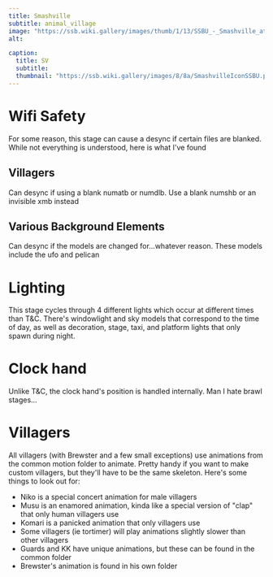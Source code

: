 ```yaml
---
title: Smashville
subtitle: animal_village
image: "https://ssb.wiki.gallery/images/thumb/1/13/SSBU_-_Smashville_at_dawn.jpg/800px-SSBU_-_Smashville_at_dawn.jpg"
alt: 

caption:
  title: SV
  subtitle: 
  thumbnail: "https://ssb.wiki.gallery/images/8/8a/SmashvilleIconSSBU.png"
---
```

# Wifi Safety
For some reason, this stage can cause a desync if certain files are blanked. While not everything is understood, here is what I've found
## Villagers
Can desync if using a blank numatb or numdlb. Use a blank numshb or an invisible xmb instead
## Various Background Elements
Can desync if the models are changed for...whatever reason. These models include the ufo and pelican 

# Lighting
This stage cycles through 4 different lights which occur at different times than T&C. There's windowlight and sky models that correspond to the time of day, as well as decoration, stage, taxi, and platform lights that only spawn during night. 
# Clock hand
Unlike T&C, the clock hand's position is handled internally. Man I hate brawl stages...
# Villagers
All villagers (with Brewster and a few small exceptions) use animations from the common motion folder to animate. Pretty handy if you want to make custom villagers, but they'll have to be the same skeleton. Here's some things to look out for:
- Niko is a special concert animation for male villagers
- Musu is an enamored animation, kinda like a special version of "clap" that only human villagers use
- Komari is a panicked animation that only villagers use
- Some villagers (ie tortimer) will play animations slightly slower than other villagers
- Guards and KK have unique animations, but these can be found in the common folder
- Brewster's animation is found in his own folder
